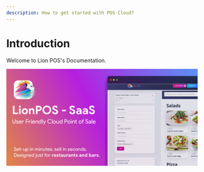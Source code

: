 ```yaml
---
description: How to get started with POS Cloud?
---
```


# Introduction

Welcome to Lion POS's Documentation. 

![](.gitbook/assets/poslion-cover_full.jpg)

